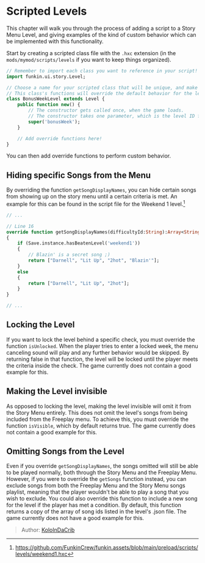 [tags]: / "advanced,hscript,level"

# Scripted Levels

This chapter will walk you through the process of adding a script to a Story Menu Level, and giving examples of the kind of custom behavior which can be implemented with this functionality.

Start by creating a scripted class file with the `.hxc` extension (in the `mods/mymod/scripts/levels` if you want to keep things organized).

```haxe
// Remember to import each class you want to reference in your script!
import funkin.ui.story.Level;

// Choose a name for your scripted class that will be unique, and make sure to specifically extend the Level class.
// This class's functions will override the default behavior for the level.
class BonusWeekLevel extends Level {
    public function new() {
        // The constructor gets called once, when the game loads.
        // The constructor takes one parameter, which is the level ID for the level you are applying the script to.
		super('bonusWeek');
	}

    // Add override functions here!
}
```

You can then add override functions to perform custom behavior.

## Hiding specific Songs from the Menu

By overriding the function `getSongDisplayNames`, you can hide certain songs from showing up on the story menu until a certain criteria is met. An example for this can be found in the script file for the Weekend 1 level.[^weekend1]
```haxe
// ...

// Line 16
override function getSongDisplayNames(difficultyId:String):Array<String>
{
    if (Save.instance.hasBeatenLevel('weekend1'))
    {
        // Blazin' is a secret song ;)
        return ["Darnell", "Lit Up", "2hot", "Blazin'"];
    }
    else
    {
        return ["Darnell", "Lit Up", "2hot"];
    }
}

// ...
```

## Locking the Level

If you want to lock the level behind a specific check, you must override the function `isUnlocked`. When the player tries to enter a locked week, the menu canceling sound will play and any further behavior would be skipped. By returning false in that function, the level will be locked until the player meets the criteria inside the check. The game currently does not contain a good example for this.

## Making the Level invisible

As opposed to locking the level, making the level invisible will omit it from the Story Menu entirely. This does not omit the level's songs from being included from the Freeplay menu. To achieve this, you must override the function `isVisible`, which by default returns true. The game currently does not contain a good example for this.

## Omitting Songs from the Level

Even if you override `getSongDisplayNames`, the songs omitted will still be able to be played normally, both through the Story Menu and the Freeplay Menu. However, if you were to override the `getSongs` function instead, you can exclude songs from both the Freeplay Menu and the Story Menu songs playlist, meaning that the player wouldn't be able to play a song that you wish to exclude. You could also override this function to include a new song for the level if the player has met a condition. By default, this function returns a copy of the array of song ids listed in the level's .json file. The game currently does not have a good example for this.

[^weekend1]: <https://github.com/FunkinCrew/funkin.assets/blob/main/preload/scripts/levels/weekend1.hxc>

> Author: [KoloInDaCrib](https://github.com/KoloInDaCrib)